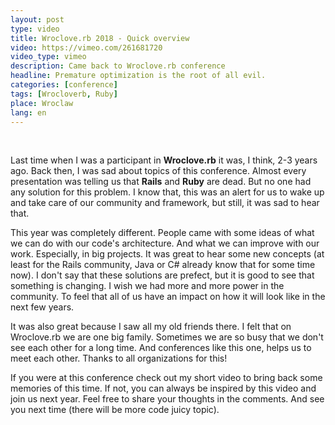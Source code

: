 ```yaml
---
layout: post
type: video
title: Wroclove.rb 2018 - Quick overview
video: https://vimeo.com/261681720
video_type: vimeo
description: Came back to Wroclove.rb conference
headline: Premature optimization is the root of all evil.
categories: [conference]
tags: [Wrocloverb, Ruby]
place: Wroclaw
lang: en
---
```


<br>

Last time when I was a participant in **Wroclove.rb** it was, I think, 2-3 years ago. Back then, I was sad about topics of this conference. Almost every presentation was telling us that **Rails** and **Ruby** are dead. But no one had any solution for this problem. I know that, this was an alert for us to wake up and take care of our community and framework, but still, it was sad to hear that.

This year was completely different. People came with some ideas of what we can do with our code's architecture. And what we can improve with our work. Especially, in big projects. It was great to hear some new concepts (at least for the Rails community, Java or C# already know that for some time now). I don't say that these solutions are prefect, but it is good to see that something is changing. I wish we had more and more power in the community. To feel that all of us have an impact on how it will look like in the next few years.

It was also great because I saw all my old friends there. I felt  that on Wroclove.rb we are one big family. Sometimes we are so busy that we don't see each other for a long time. And conferences like this one, helps us to meet each other. Thanks to all organizations for this!

If you were at this conference check out my short video to bring back some memories of this time. If not, you can always be inspired by this video and join us next year. Feel free to share your thoughts in the comments. And see you next time (there will be more code juicy topic).
